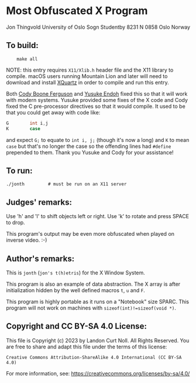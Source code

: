 # Most Obfuscated X Program

Jon Thingvold
University of Oslo
Sogn Studentby 8231
N 0858 Oslo
Norway

## To build:

        make all

NOTE: this entry requires `X11/Xlib.h` header file and the X11 library to
compile. macOS users running Mountain Lion and later will need to download and
install [XQuartz](https://www.xquartz.org) in order to compile and run this
entry.

Both [Cody Boone Ferguson](/winners.html#Cody_Boone_Ferguson) and [Yusuke
Endoh](/winners.html#Yusuke_Endoh) fixed this so that it
will work with modern systems. Yusuke provided some fixes of the X code and Cody
fixed the C pre-processor directives so that it would compile. It used to be
that you could get away with code like:

```c
G        int i,j
K        case
```

and expect `G;` to equate to `int i, j;` (though it's now a long) and `K` to mean
`case` but that's no longer the case so the offending lines had `#define`
prepended to them. Thank you Yusuke and Cody for your assistance!


## To run:

	./jonth			# must be run on an X11 server

## Judges' remarks:

Use 'h' and 'l' to shift objects left or right.  Use 'k' to
rotate and press SPACE to drop.

This program's output may be even more obfuscated when played 
on inverse video.  :-)


## Author's remarks:

This is `jonth` (`jon's t(h)etris`) for the X Window System.

This program is also an example of data abstraction.  The X array is 
after initialization hidden by the well defined macros `t`, `u` and `F`.

This program is highly portable as it runs on a "Notebook" size SPARC.
This program will not work on machines with `sizeof(int)!=sizeof(void *)`.

## Copyright and CC BY-SA 4.0 License:

This file is Copyright (c) 2023 by Landon Curt Noll.  All Rights Reserved.
You are free to share and adapt this file under the terms of this license:

    Creative Commons Attribution-ShareAlike 4.0 International (CC BY-SA 4.0)

For more information, see: https://creativecommons.org/licenses/by-sa/4.0/
